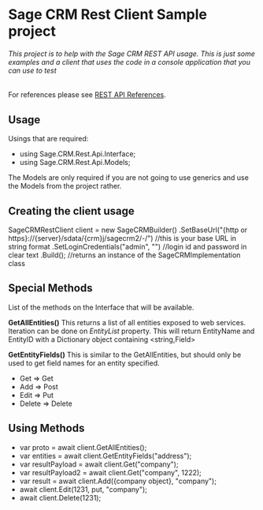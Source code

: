 # Sage CRM Rest Client Sample project
###### This project is to help with the Sage CRM REST API usage. This is just some examples and a client that uses the code in a console application that you can use to test

For references please see [REST API References](https://help.sagecrm.com/2020-r1/RestApiReference/).

## Usage

Usings that are required:
- using Sage.CRM.Rest.Api.Interface;
- using Sage.CRM.Rest.Api.Models;

The Models are only required if you are not going to use generics and use the Models from the project rather.

## Creating the client usage
SageCRMRestClient client = 
new SageCRMBuilder()
.SetBaseUrl("{http or https}://{server}/sdata/{crm}j/sagecrm2/-/") //this is your base URL in string format
.SetLoginCredentials("admin", "") //login id and password in clear text
.Build(); //returns an instance of the SageCRMImplementation class

## Special Methods
List of the methods on the Interface that will be available.

**GetAllEntities()**
This returns a list of all entities exposed to web services.
Iteration can be done on *EntityList* property.  This will return EntityName and EntityID with a Dictionary object containing <string,Field>

**GetEntityFields()**
This is similar to the GetAllEntities, but should only be used to get field names for an entity specified. 

- Get => Get
- Add => Post
- Edit => Put
- Delete => Delete

## Using Methods
- var proto = await client.GetAllEntities();
- var entities = await client.GetEntityFields("address");
- var resultPayload = await client.Get("company");
- var resultPayload2 = await client.Get("company", 1222);
- var result = await client.Add({company object}, "company");
- await client.Edit(1231, put, "company");
- await client.Delete<Company>(1231);
